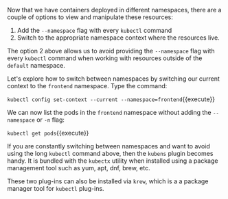 Now that we have containers deployed in different namespaces, there are a couple of options to view and manipulate these resources: 

1. Add the `--namespace` flag with every `kubectl` command
2. Switch to the appropriate namespace context where the resources live.

The option 2 above allows us to avoid providing the `--namespace` flag with every `kubectl` command when working with resources outside of the `default` namespace.

Let's explore how to switch between namespaces by switching our current context to the `frontend` namespace. Type the command:

`kubectl config set-context --current --namespace=frontend`{{execute}}

We can now list the pods in the `frontend` namespace without adding the `--namespace`  or `-n` flag:

`kubectl get pods`{{execute}}

If you are constantly switching between namespaces and want to avoid using the long `kubectl` command above, then the `kubens` plugin becomes handy. It is bundled with the `kubectx` utility when installed using a package management tool such as yum, apt, dnf, brew, etc.

These two plug-ins can also be installed via `krew`, which is a a package manager tool for `kubectl` plug-ins.
